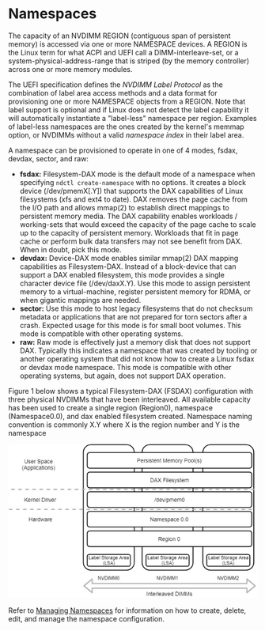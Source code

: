 # Namespaces

The capacity of an NVDIMM REGION \(contiguous span of persistent memory\) is accessed via one or more NAMESPACE devices. A REGION is the Linux term for what ACPI and UEFI call a DIMM-interleave-set, or a system-physical-address-range that is striped \(by the memory controller\) across one or more memory modules.

The UEFI specification defines the _NVDIMM Label Protocol_ as the combination of label area access methods and a data format for provisioning one or more NAMESPACE objects from a REGION. Note that label support is optional and if Linux does not detect the label capability it will automatically instantiate a "label-less" namespace per region. Examples of label-less namespaces are the ones created by the kernel's memmap option, or NVDIMMs without a valid _namespace index_ in their label area.

A namespace can be provisioned to operate in one of 4 modes, fsdax, devdax, sector, and raw:

* **fsdax:** Filesystem-DAX mode is the default mode of a namespace when specifying `ndctl create-namespace` with no options. It creates a block device \(/dev/pmemX\[.Y\]\) that supports the DAX capabilities of Linux filesystems \(xfs and ext4 to date\). DAX removes the page cache from the I/O path and allows mmap\(2\) to establish direct mappings to persistent memory media. The DAX capability enables workloads / working-sets that would exceed the capacity of the page cache to scale up to the capacity of persistent memory. Workloads that fit in page cache or perform bulk data transfers may not see benefit from DAX. When in doubt, pick this mode.
* **devdax:** Device-DAX mode enables similar mmap\(2\) DAX mapping capabilities as Filesystem-DAX. Instead of a block-device that can support a DAX enabled filesystem, this mode provides a single character device file \(/dev/daxX.Y\).  Use this mode to assign persistent memory to a virtual-machine, register persistent memory for RDMA, or when gigantic mappings are needed.
* **sector:** Use this mode to host legacy filesystems that do not checksum metadata or applications that are not prepared for torn sectors after a crash. Expected usage for this mode is for small boot volumes. This mode is compatible with other operating systems.
* **raw:** Raw mode is effectively just a memory disk that does not support DAX. Typically this indicates a namespace that was created by tooling or another operating system that did not know how to create a Linux fsdax or devdax mode namespace. This mode is compatible with other operating systems, but again, does not support DAX operation.

Figure 1 below shows a typical Filesystem-DAX \(FSDAX\) configuration with three physical NVDIMMs that have been interleaved. All available capacity has been used to create a single region \(Region0\), namespace \(Namespace0.0\), and dax enabled filesystem created. Namespace naming convention is commonly X.Y where X is the region number and Y is the namespace

![](../.gitbook/assets/draw.io-gitbook-interleaved-dimms-fsdax.jpg)

Refer to [Managing Namespaces](../managing-namespaces.md) for information on how to create, delete, edit, and manage the namespace configuration.

